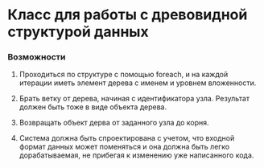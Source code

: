 # Класс для работы с древовидной структурой данных

### Возможности
1. Проходиться по структуре с помощью foreach, и на каждой итерации иметь элемент дерева с именем и уровнем вложенности.

2. Брать ветку от дерева, начиная с идентификатора узла. Результат должен быть тоже в виде объекта дерева.

3. Возвращать объект дерва от заданного узла до корня.

4. Система должна быть спроектирована с учетом, что входной формат данных может поменяться и она должна быть легко дорабатываемая, не прибегая к изменению уже написанного кода. 